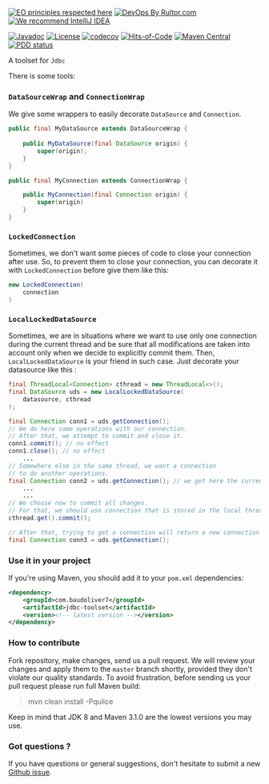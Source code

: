 [![EO principles respected here](https://www.elegantobjects.org/badge.svg)](https://www.elegantobjects.org)
[![DevOps By Rultor.com](http://www.rultor.com/b/baudoliver7/jdbc-toolset)](http://www.rultor.com/p/baudoliver7/jdbc-toolset)
[![We recommend IntelliJ IDEA](https://www.elegantobjects.org/intellij-idea.svg)](https://www.jetbrains.com/idea/)

[![Javadoc](http://www.javadoc.io/badge/com.baudoliver7/jdbc-toolset.svg)](http://www.javadoc.io/doc/com.baudoliver7/jdbc-toolset)
[![License](https://img.shields.io/badge/license-MIT-green.svg)](https://github.com/baudoliver7/jdbc-toolset/blob/master/LICENSE.txt)
[![codecov](https://codecov.io/gh/baudoliver7/jdbc-toolset/branch/master/graph/badge.svg)](https://codecov.io/gh/baudoliver7/jdbc-toolset)
[![Hits-of-Code](https://hitsofcode.com/github/baudoliver7/jdbc-toolset)](https://hitsofcode.com/view/github/baudoliver7/jdbc-toolset)
[![Maven Central](https://img.shields.io/maven-central/v/com.baudoliver7/jdbc-toolset.svg)](https://maven-badges.herokuapp.com/maven-central/com.baudoliver7/jdbc-toolset)
[![PDD status](http://www.0pdd.com/svg?name=baudoliver7/jdbc-toolset)](http://www.0pdd.com/p?name=baudoliver7/jdbc-toolset)

A toolset for `Jdbc`

There is some tools:

### `DataSourceWrap` and `ConnectionWrap`

We give some wrappers to easily decorate `DataSource` and `Connection`.

```java
public final MyDataSource extends DataSourceWrap {
    
    public MyDataSource(final DataSource origin) {
        super(origin);
    }
}

public final MyConnection extends ConnectionWrap {

    public MyConnection(final Connection origin) {
        super(origin)
    }
}
``` 

### `LockedConnection`

Sometimes, we don't want some pieces of code to close your connection after use. So, to prevent
them to close your connection, you can decorate it with `LockedConnection` before give them
like this:

```java
new LockedConnection(
    connection
)
```

### `LocalLockedDataSource`

Sometimes, we are in situations where we want to use only one connection during the current thread
and be sure that all modifications are taken into account only when we decide to explicitly commit
them. Then, `LocalLockedDataSource` is your friend in such case. Just decorate your datasource like
this :

```java
final ThreadLocal<Connection> cthread = new ThreadLocal<>();
final DataSource uds = new LocalLockedDataSource(
    datasource, cthread
);

final Connection conn1 = uds.getConnection();
// We do here some operations with our connection.
// After that, we attempt to commit and close it.
conn1.commit(); // no effect
conn1.close(); // no effect
    ...
// Somewhere else in the same thread, we want a connection
// to do another operations.
final Connection conn2 = uds.getConnection(); // we get here the current connection
    ...
    ...
// We choose now to commit all changes.
// For that, we should use connection that is stored in the local thread `cthread`.
cthread.get().commit();

// After that, trying to get a connection will return a new connection for the current thread.
final Connection conn3 = uds.getConnection();
```

### Use it in your project

If you're using Maven, you should add it to your <code>pom.xml</code> dependencies:

```xml
<dependency>
    <groupId>com.baudoliver7</groupId>
    <artifactId>jdbc-toolset</artifactId>
    <version><!-- latest version --></version>
</dependency>
``` 

### How to contribute

Fork repository, make changes, send us a pull request. We will review
your changes and apply them to the `master` branch shortly, provided
they don't violate our quality standards. To avoid frustration, before
sending us your pull request please run full Maven build:

> mvn clean install -Pqulice

Keep in mind that JDK 8 and Maven 3.1.0 are the lowest versions you may use.

### Got questions ?

If you have questions or general suggestions, don't hesitate to submit
a new [Github issue](https://github.com/baudoliver7/jdbc-toolset/issues/new).